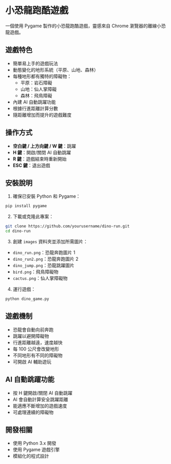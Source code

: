 # 小恐龍跑酷遊戲

一個使用 Pygame 製作的小恐龍跑酷遊戲，靈感來自 Chrome 瀏覽器的離線小恐龍遊戲。

## 遊戲特色

- 簡單易上手的遊戲玩法
- 動態變化的地形系統（平原、山地、森林）
- 每種地形都有獨特的障礙物：
  - 平原：岩石障礙
  - 山地：仙人掌障礙
  - 森林：飛鳥障礙
- 內建 AI 自動跳躍功能
- 根據行進距離計算分數
- 隨距離增加而提升的遊戲難度

## 操作方式

- **空白鍵 / 上方向鍵 / W 鍵**：跳躍
- **H 鍵**：開啟/關閉 AI 自動跳躍
- **R 鍵**：遊戲結束時重新開始
- **ESC 鍵**：退出遊戲

## 安裝說明

1. 確保已安裝 Python 和 Pygame：
```bash
pip install pygame
```

2. 下載或克隆此專案：
```bash
git clone https://github.com/yourusername/dino-run.git
cd dino-run
```

3. 創建 `images` 資料夾並添加所需圖片：
- `dino_run.png`：恐龍奔跑圖片 1
- `dino_run2.png`：恐龍奔跑圖片 2
- `dino_jump.png`：恐龍跳躍圖片
- `bird.png`：飛鳥障礙物
- `cactus.png`：仙人掌障礙物

4. 運行遊戲：
```bash
python dino_game.py
```

## 遊戲機制

- 恐龍會自動向前奔跑
- 跳躍以避開障礙物
- 行進距離越遠，速度越快
- 每 100 公尺會改變地形
- 不同地形有不同的障礙物
- 可開啟 AI 輔助遊玩

## AI 自動跳躍功能

- 按 H 鍵開啟/關閉 AI 自動跳躍
- AI 會自動計算安全跳躍距離
- 能適應不斷增加的遊戲速度
- 可處理連續的障礙物

## 開發相關

- 使用 Python 3.x 開發
- 使用 Pygame 遊戲引擎
- 模組化的程式設計